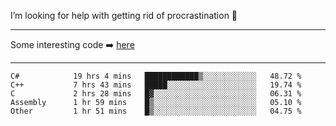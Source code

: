 I’m looking for help with getting rid of procrastination 🤔

-----

Some interesting code :arrow_right: [here](https://github.com/zhen8838/playground)

-----

<!--START_SECTION:waka-->

```text
C#            19 hrs 4 mins   ████████████▒░░░░░░░░░░░░   48.72 %
C++           7 hrs 43 mins   █████░░░░░░░░░░░░░░░░░░░░   19.74 %
C             2 hrs 28 mins   █▓░░░░░░░░░░░░░░░░░░░░░░░   06.31 %
Assembly      1 hr 59 mins    █▒░░░░░░░░░░░░░░░░░░░░░░░   05.10 %
Other         1 hr 51 mins    █▒░░░░░░░░░░░░░░░░░░░░░░░   04.75 %
```

<!--END_SECTION:waka-->

<!--
**zhen8838/zhen8838** is a ✨ _special_ ✨ repository because its `README.md` (this file) appears on your GitHub profile.

Here are some ideas to get you started:

- 🔭 I’m currently working on ...
- 🌱 I’m currently learning ...
- 👯 I’m looking to collaborate on ...
 ...
- 💬 Ask me about ...
- 📫 How to reach me: ...
- 😄 Pronouns: ...
- ⚡ Fun fact: ...
-->
